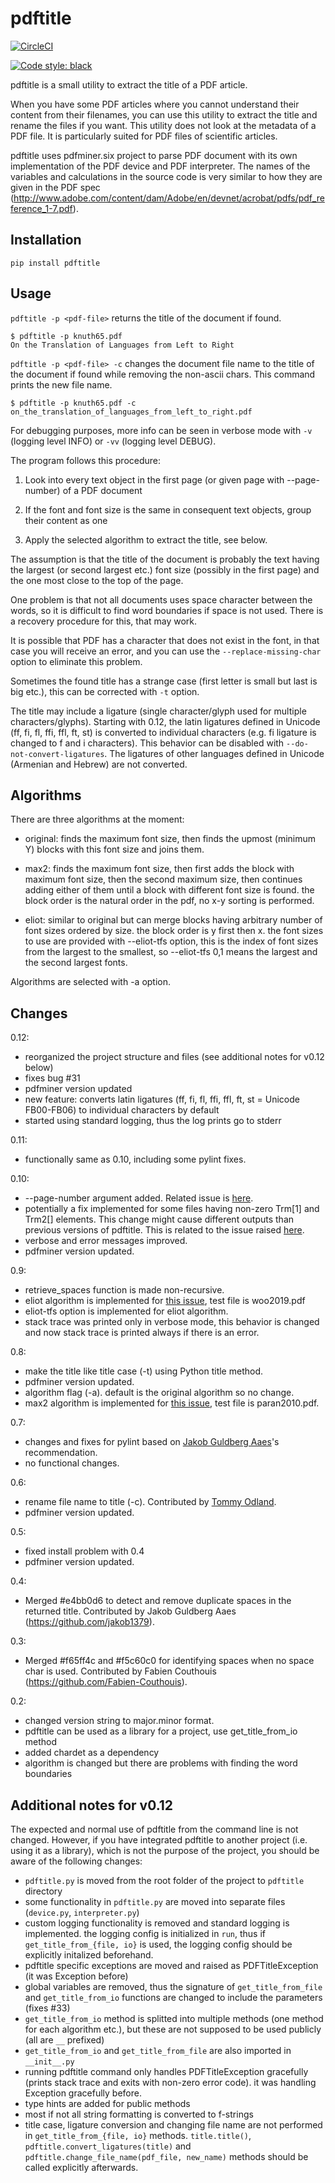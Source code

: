 # pdftitle

[![CircleCI](https://circleci.com/gh/metebalci/pdftitle/tree/master.svg?style=svg)](https://circleci.com/gh/metebalci/pdftitle/tree/master)

[![Code style: black](https://img.shields.io/badge/code%20style-black-000000.svg)](https://github.com/psf/black)

pdftitle is a small utility to extract the title of a PDF article.

When you have some PDF articles where you cannot understand their content from their filenames, you can use this utility to extract the title and rename the files if you want. This utility does not look at the metadata of a PDF file. It is particularly suited for PDF files of scientific articles.

pdftitle uses pdfminer.six project to parse PDF document with its own implementation of the PDF device and PDF interpreter. The names of the variables and calculations in the source code is very similar to how they are given in the PDF spec (http://www.adobe.com/content/dam/Adobe/en/devnet/acrobat/pdfs/pdf_reference_1-7.pdf).

## Installation

```
pip install pdftitle
```

## Usage

`pdftitle -p <pdf-file>` returns the title of the document if found.

```
$ pdftitle -p knuth65.pdf 
On the Translation of Languages from Left to Right
```

`pdftitle -p <pdf-file> -c` changes the document file name to the title of the document if found while removing the non-ascii chars. This command prints the new file name.

```
$ pdftitle -p knuth65.pdf -c
on_the_translation_of_languages_from_left_to_right.pdf
```

For debugging purposes, more info can be seen in verbose mode with `-v` (logging level INFO) or `-vv` (logging level DEBUG).

The program follows this procedure:

1. Look into every text object in the first page (or given page with --page-number) of a PDF document

2. If the font and font size is the same in consequent text objects, group their content as one

3. Apply the selected algorithm to extract the title, see below.

The assumption is that the title of the document is probably the text having the largest (or second largest etc.) font size (possibly in the first page) and the one most close to the top of the page.

One problem is that not all documents uses space character between the words, so it is difficult to find word boundaries if space is not used. There is a recovery procedure for this, that may work.

It is possible that PDF has a character that does not exist in the font, in that case you will receive an error, and you can use the `--replace-missing-char` option to eliminate this problem.

Sometimes the found title has a strange case (first letter is small but last is big etc.), this can be corrected with `-t` option.

The title may include a ligature (single character/glyph used for multiple characters/glyphs). Starting with 0.12, the latin ligatures defined in Unicode (ff, fi, fl, ffi, ffl, ft, st) is converted to individual characters (e.g. fi ligature is changed to f and i characters). This behavior can be disabled with `--do-not-convert-ligatures`. The ligatures of other languages defined in Unicode (Armenian and Hebrew) are not converted.

## Algorithms

There are three algorithms at the moment:

- original: finds the maximum font size, then finds the upmost (minimum Y) blocks with this font size and joins them.

- max2: finds the maximum font size, then first adds the block with maximum font size, then the second maximum size, then continues adding either of them until a block with different font size is found. the block order is the natural order in the pdf, no x-y sorting is performed.

- eliot: similar to original but can merge blocks having arbitrary number of font sizes ordered by size. the block order is y first then x. the font sizes to use are provided with --eliot-tfs option, this is the index of font sizes from the largest to the smallest, so --eliot-tfs 0,1 means the largest and the second largest fonts.

Algorithms are selected with -a option.

## Changes

0.12:
  - reorganized the project structure and files (see additional notes for v0.12 below)
  - fixes bug #31
  - pdfminer version updated
  - new feature: converts latin ligatures (ff, fi, fl, ffi, ffl, ft, st = Unicode FB00-FB06) to individual characters by default
  - started using standard logging, thus the log prints go to stderr

0.11:
  - functionally same as 0.10, including some pylint fixes.

0.10:
  - --page-number argument added. Related issue is [here](https://github.com/metebalci/pdftitle/issues/22).
  - potentially a fix implemented for some files having non-zero Trm[1] and Trm2[] elements. This change might cause different outputs than previous versions of pdftitle. This is related to the issue raised [here](https://github.com/metebalci/pdftitle/issues/24).
  - verbose and error messages improved. 
  - pdfminer version updated.

0.9:
  - retrieve_spaces function is made non-recursive.
  - eliot algorithm is implemented for [this issue](https://github.com/metebalci/pdftitle/issues/18), test file is woo2019.pdf
  - eliot-tfs option is implemented for eliot algorithm.
  - stack trace was printed only in verbose mode, this behavior is changed and now stack trace is printed always if there is an error.

0.8:
  - make the title like title case (-t) using Python title method.
  - pdfminer version updated.
  - algorithm flag (-a). default is the original algorithm so no change.
  - max2 algorithm is implemented for [this issue](https://github.com/metebalci/pdftitle/issues/15), test file is paran2010.pdf.

0.7:
  - changes and fixes for pylint based on [Jakob Guldberg Aaes](https://github.com/jakob1379)'s recommendation.
  - no functional changes.

0.6:
  - rename file name to title (-c). Contributed by [Tommy Odland](https://github.com/tommyod).
  - pdfminer version updated.

0.5:
  - fixed install problem with 0.4
  - pdfminer version updated.

0.4:
  - Merged #e4bb0d6 to detect and remove duplicate spaces in the returned title. Contributed by Jakob Guldberg Aaes (https://github.com/jakob1379).

0.3:
  - Merged #f65ff4c and #f5c60c0 for identifying spaces when no space char is used. Contributed by Fabien Couthouis (https://github.com/Fabien-Couthouis).

0.2:
  - changed version string to major.minor format.
  - pdftitle can be used as a library for a project, use get_title_from_io method
  - added chardet as a dependency
  - algorithm is changed but there are problems with finding the word boundaries
    
## Additional notes for v0.12

The expected and normal use of pdftitle from the command line is not changed. However, if you have integrated pdftitle to another project (i.e. using it as a library), which is not the purpose of the project, you should be aware of the following changes:

- `pdftitle.py` is moved from the root folder of the project to `pdftitle` directory
- some functionality in `pdftitle.py` are moved into separate files (`device.py`, `interpreter.py`)
- custom logging functionality is removed and standard logging is implemented. the logging config is initialized in `run`, thus if `get_title_from_{file, io}` is used, the logging config should be explicitly initalized beforehand.
- pdftitle specific exceptions are moved and raised as PDFTitleException (it was Exception before)
- global variables are removed, thus the signature of `get_title_from_file` and `get_title_from_io` functions are changed to include the parameters (fixes #33)
- `get_title_from_io` method is splitted into multiple methods (one method for each algorithm etc.), but these are not supposed to be used publicly (all are `__` prefixed)
- `get_title_from_io` and `get_title_from_file` are also imported in `__init__.py`
- running pdftitle command only handles PDFTitleException gracefully (prints stack trace and exits with non-zero error code). it was handling Exception gracefully before.
- type hints are added for public methods
- most if not all string formatting is converted to f-strings 
- title case, ligature conversion and changing file name are not performed in `get_title_from_{file, io}` methods. `title.title()`, `pdftitle.convert_ligatures(title)` and `pdftitle.change_file_name(pdf_file, new_name)` methods should be called explicitly afterwards.
